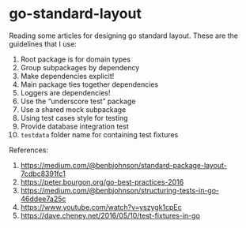 # go-standard-layout

Reading some articles for designing go standard layout. These are the guidelines that I use:
1. Root package is for domain types
2. Group subpackages by dependency
3. Make dependencies explicit!
4. Main package ties together dependencies
5. Loggers are dependencies!
6. Use the “underscore test” package
7. Use a shared mock subpackage
8. Using test cases style for testing
9. Provide database integration test
10. `testdata` folder name for containing test fixtures

References:
1. https://medium.com/@benbjohnson/standard-package-layout-7cdbc8391fc1
2. https://peter.bourgon.org/go-best-practices-2016
3. https://medium.com/@benbjohnson/structuring-tests-in-go-46ddee7a25c
4. https://www.youtube.com/watch?v=yszygk1cpEc
5. https://dave.cheney.net/2016/05/10/test-fixtures-in-go
